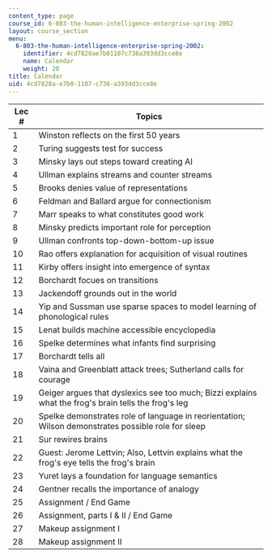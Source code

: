 ```yaml
---
content_type: page
course_id: 6-803-the-human-intelligence-enterprise-spring-2002
layout: course_section
menu:
  6-803-the-human-intelligence-enterprise-spring-2002:
    identifier: 4cd7828ae7b01107c738a393dd3cce8e
    name: Calendar
    weight: 20
title: Calendar
uid: 4cd7828a-e7b0-1107-c738-a393dd3cce8e
---
```


| Lec # | Topics |
| --- | --- |
| 1 | Winston reflects on the first 50 years |
| 2 | Turing suggests test for success |
| 3 | Minsky lays out steps toward creating AI |
| 4 | Ullman explains streams and counter streams |
| 5 | Brooks denies value of representations |
| 6 | Feldman and Ballard argue for connectionism |
| 7 | Marr speaks to what constitutes good work |
| 8 | Minsky predicts important role for perception |
| 9 | Ullman confronts top-down-bottom-up issue |
| 10 | Rao offers explanation for acquisition of visual routines |
| 11 | Kirby offers insight into emergence of syntax |
| 12 | Borchardt focues on transitions |
| 13 | Jackendoff grounds out in the world |
| 14 | Yip and Sussman use sparse spaces to model learning of phonological rules |
| 15 | Lenat builds machine accessible encyclopedia |
| 16 | Spelke determines what infants find surprising |
| 17 | Borchardt tells all |
| 18 | Vaina and Greenblatt attack trees; Sutherland calls for courage |
| 19 | Geiger argues that dyslexics see too much; Bizzi explains what the frog's brain tells the frog's leg |
| 20 | Spelke demonstrates role of language in reorientation; Wilson demonstrates possible role for sleep |
| 21 | Sur rewires brains |
| 22 | Guest: Jerome Lettvin; Also, Lettvin explains what the frog's eye tells the frog's brain |
| 23 | Yuret lays a foundation for language semantics |
| 24 | Gentner recalls the importance of analogy |
| 25 | Assignment / End Game |
| 26 | Assignment, parts I & II / End Game |
| 27 | Makeup assignment I |
| 28 | Makeup assignment II
